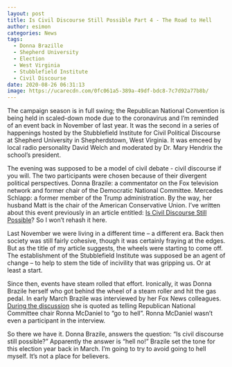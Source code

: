 ```yaml
---
layout: post
title: Is Civil Discourse Still Possible Part 4 - The Road to Hell
author: esimon
categories: News
tags:
  - Donna Brazille
  - Shepherd University
  - Election
  - West Virginia
  - Stubblefield Institute
  - Civil Discourse
date: 2020-08-26 06:31:13
image: https://ucarecdn.com/0fc061a5-389a-49df-bdc8-7c7d92a77b8b/
---
```

The campaign season is in full swing; the Republican National Convention is being held in scaled-down mode due to the coronavirus and I’m reminded of an event back in November of last year.  It was the second in a series of happenings hosted by the Stubblefield Institute for Civil Political Discourse at Shepherd University in Shepherdstown, West Virginia.  It was emceed by local radio personality David Welch and moderated by Dr. Mary Hendrix the school’s president.

The evening was supposed to be a model of civil debate - civil discourse if you will.  The two participants were chosen because of their divergent political perspectives.  Donna Brazile: a commentator on the Fox television network and former chair of the Democratic National Committee.  Mercedes Schlapp: a former member of the Trump administration.  By the way, her husband Matt is the chair of the American Conservative Union.  I’ve written about this event previously in an article entitled: [Is Civil Discourse Still Possible](https://ghostofjefferson.com/current/2019/11/19/is-civil-discourse-still-possible)?   So I won’t rehash it here. 

Last November we were living in a different time – a different era.  Back then society was still fairly cohesive, though it was certainly fraying at the edges.   But as the title of my article suggests, the wheels were starting to come off.  The establishment of the Stubblefield Institute was supposed be an agent of change – to help to stem the tide of incivility that was gripping us.  Or at least a start.

Since then, events have steam rolled that effort.  Ironically, it was Donna Brazile herself who got behind the wheel of a steam roller and hit the gas pedal.  In early March Brazile was interviewed by her Fox News colleagues.  [During the discussion](https://www.youtube.com/watch?v=QW-_QkQlWpI) she is quoted as telling Republican National Committee chair Ronna McDaniel to “go to hell”.  Ronna McDaniel wasn’t even a participant in the interview.

So there we have it.  Donna Brazile, answers the question: “Is civil discourse still possible?” Apparently the answer is “hell no!”  Brazile set the tone for this election year back in March.  I’m going to try to avoid going to hell myself.  It’s not a place for believers.